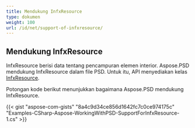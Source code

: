 ```yaml
---
title: Mendukung InfxResource
type: dokumen
weight: 100
url: /id/net/support-of-infxresource/
---
```


## **Mendukung InfxResource**
InfxResource berisi data tentang pencampuran elemen interior. Aspose.PSD mendukung InfxResource dalam file PSD. Untuk itu, API menyediakan kelas [InfxResource](https://reference.aspose.com/net/psd/aspose.psd.fileformats.psd.layers.layerresources/infxresource).

Potongan kode berikut menunjukkan bagaimana Aspose.PSD mendukung InfxResource.

{{< gist "aspose-com-gists" "8a4c9d34ce856d1642fc7c0ce974175c" "Examples-CSharp-Aspose-WorkingWithPSD-SupportForInfxResource-1.cs" >}}
